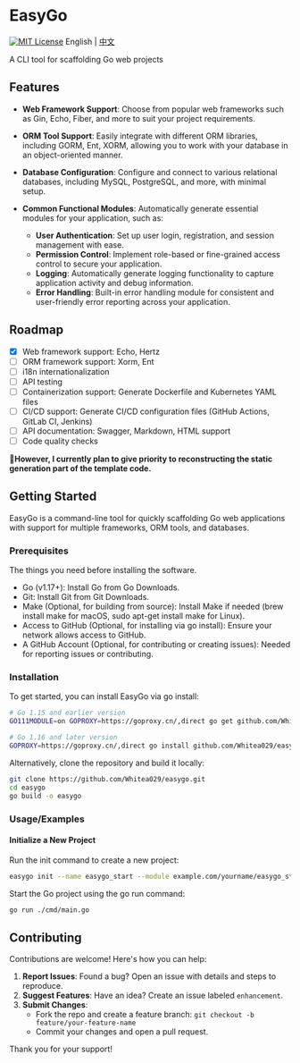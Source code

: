 
# EasyGo
[![MIT License](https://img.shields.io/badge/License-MIT-green.svg)](https://choosealicense.com/licenses/mit/)
English | [中文](./README_CN.md)

A CLI tool for scaffolding Go web projects  
    
## Features

- **Web Framework Support**: Choose from popular web frameworks such as Gin, Echo, Fiber, and more to suit your project requirements.
  
- **ORM Tool Support**: Easily integrate with different ORM libraries, including GORM, Ent, XORM, allowing you to work with your database in an object-oriented manner.

- **Database Configuration**: Configure and connect to various relational databases, including MySQL, PostgreSQL, and more, with minimal setup.

- **Common Functional Modules**: Automatically generate essential modules for your application, such as:
  - **User Authentication**: Set up user login, registration, and session management with ease.
  - **Permission Control**: Implement role-based or fine-grained access control to secure your application.
  - **Logging**: Automatically generate logging functionality to capture application activity and debug information.
  - **Error Handling**: Built-in error handling module for consistent and user-friendly error reporting across your application.

## Roadmap

- [x] Web framework support: Echo, Hertz
- [ ] ORM framework support: Xorm, Ent
- [ ] i18n internationalization
- [ ] API testing
- [ ] Containerization support: Generate Dockerfile and Kubernetes YAML files
- [ ] CI/CD support: Generate CI/CD configuration files (GitHub Actions, GitLab CI, Jenkins)
- [ ] API documentation: Swagger, Markdown, HTML support
- [ ] Code quality checks

**🤔However, I currently plan to give priority to reconstructing the static generation part of the template code.**

## Getting Started

EasyGo is a command-line tool for quickly scaffolding Go web applications with support for multiple frameworks, ORM tools, and databases.

### Prerequisites

The things you need before installing the software.

- Go (v1.17+): Install Go from Go Downloads.
- Git: Install Git from Git Downloads.
- Make (Optional, for building from source): Install Make if needed (brew install make for macOS, sudo apt-get install make for Linux).
- Access to GitHub (Optional, for installing via go install): Ensure your network allows access to GitHub.
- A GitHub Account (Optional, for contributing or creating issues): Needed for reporting issues or contributing.

### Installation

To get started, you can install EasyGo via go install:

```bash
# Go 1.15 and earlier version
GO111MODULE=on GOPROXY=https://goproxy.cn/,direct go get github.com/Whitea029/easygo@latest

# Go 1.16 and later version
GOPROXY=https://goproxy.cn/,direct go install github.com/Whitea029/easygo@latest
```
Alternatively, clone the repository and build it locally:
```bash
git clone https://github.com/Whitea029/easygo.git
cd easygo
go build -o easygo
```
### Usage/Examples

#### Initialize a New Project

Run the init command to create a new project:

```bash
easygo init --name easygo_start --module example.com/yourname/easygo_start
```
Start the Go project using the go run command:
```bash
go run ./cmd/main.go
```

## Contributing

Contributions are welcome! Here's how you can help:

1. **Report Issues**: Found a bug? Open an issue with details and steps to reproduce.
2. **Suggest Features**: Have an idea? Create an issue labeled `enhancement`.
3. **Submit Changes**:
   - Fork the repo and create a feature branch: `git checkout -b feature/your-feature-name`
   - Commit your changes and open a pull request.

Thank you for your support!

